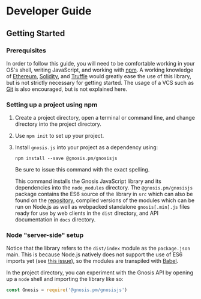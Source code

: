 # Developer Guide

## Getting Started

### Prerequisites

In order to follow this guide, you will need to be comfortable working in your OS's shell, writing JavaScript, and working with [npm](https://www.npmjs.com/). A working knowledge of [Ethereum](https://www.ethereum.org/), [Solidity](https://github.com/ethereum/solidity), and [Truffle](http://truffleframework.com/) would greatly ease the use of this library, but is not strictly necessary for getting started. The usage of a VCS such as [Git](https://git-scm.com/) is also encouraged, but is not explained here.

### Setting up a project using npm

1. Create a project directory, open a terminal or command line, and change directory into the project directory.

2. Use `npm init` to set up your project.

3. Install `gnosis.js` into your project as a dependency using:
   
       npm install --save @gnosis.pm/gnosisjs
   
   Be sure to issue this command with the exact spelling.

   This command installs the Gnosis JavaScript library and its dependencies into the `node_modules` directory. The `@gnosis.pm/gnosisjs` package contains the ES6 source of the library in `src` which can also be found on the [repository](https://github.com/gnosis/gnosis.js), compiled versions of the modules which can be run on Node.js as well as webpacked standalone `gnosis[.min].js` files ready for use by web clients in the `dist` directory, and API documentation in `docs` directory.

### Node "server-side" setup

Notice that the library refers to the `dist/index` module as the `package.json` main. This is because Node.js natively does not support the use of ES6 imports yet (see [this issue](https://github.com/nodejs/help/issues/53)), so the modules are transpiled with [Babel](https://babeljs.io/).

In the project directory, you can experiment with the Gnosis API by opening up a `node` shell and importing the library like so:

```js
const Gnosis = require('@gnosis.pm/gnosisjs')
```

